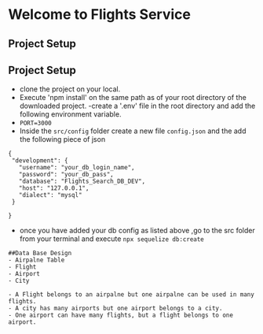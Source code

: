 # Welcome to Flights Service

## Project Setup
 


## Project Setup

- clone the project on your local.
- Execute 'npm install' on the same path as of your root directory of the downloaded project.
-create a '.env' file in the root directory and add the following environment variable.
 - `PORT=3000`
 - Inside the `src/config` folder create a new file `config.json` and the add the following piece of json
 ```
 {
  "development": {
    "username": "your_db_login_name",
    "password": "your_db_pass",
    "database": "Flights_Search_DB_DEV",
    "host": "127.0.0.1",
    "dialect": "mysql"
  }

} 
```
- once you have added your db config as listed above
,go to the src folder from your terminal and execute `npx sequelize db:create`
```
##Data Base Design
- Airpalne Table
- Flight
- Airport
- City

- A Flight belongs to an airpalne but one airpalne can be used in many flights.
- A city has many airports but one airport belongs to a city.
- One airport can have many flights, but a flight belongs to one airport.



